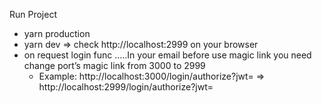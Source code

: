 Run Project
- yarn production
- yarn dev => check http://localhost:2999  on your browser
- on request login func …..In your email before use magic link you need change port’s magic link from 3000 to 2999
  * Example: http://localhost:3000/login/authorize?jwt=<jsonwebtoken>  => http://localhost:2999/login/authorize?jwt=<jsonwebtoken>